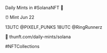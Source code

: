 Daily Mints in #SolanaNFT 🚀

⏰ Mint Jun 22

13UTC @PIXELF_PUNKS
18UTC @RingRunnerz

🔗 thunft.com/daily-mints/solana

#NFTCollections